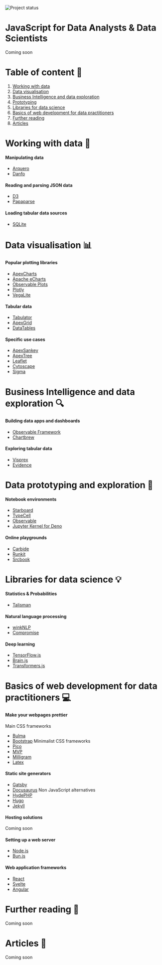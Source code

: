 ![Project status](https://img.shields.io/badge/version-0.1-green)

# **JavaScript for Data Analysts & Data Scientists**

Coming soon

# **Table of content** :bookmark_tabs:

1. [Working with data](#working-with-data)
2. [Data visualisation](#data-visualisation)
3. [Business Intelligence and data exploration](#business-intelligence-and-data-exploration)
4. [Prototyping](#prototyping)
5. [Libraries for data science](#libraries-for-data-science)
6. [Basics of web development for data practitioners](#basics-of-web-development-for-data-practitioners)
7. [Further reading](#further-reading)
8. [Articles](#articles)

# **Working with data** :hammer:

#### Manipulating data
* [Arquero](https://github.com/uwdata/arquero)
* [Danfo](https://danfo.jsdata.org/)

#### Reading and parsing JSON data
* [D3](https://d3js.org/)
* [Papaparse](https://www.papaparse.com/)

#### Loading tabular data sources
* [SQLite](https://sql.js.org/#/)

# **Data visualisation** :bar_chart:

#### Popular plotting libraries
* [ApexCharts](https://apexcharts.com/)
* [Apache eCharts](https://echarts.apache.org/en/index.html)
* [Observable Plots](https://observablehq.com/plot/)
* [Plotly](https://plotly.com/javascript/)
* [VegaLite](https://vega.github.io/vega-lite/)

#### Tabular data
* [Tabulator](https://tabulator.info/)
* [ApexGrid](https://apexcharts.com/apexgrid/docs/installation-usage/)
* [DataTables](https://datatables.net/)

#### Specific use cases
* [ApexSankey](https://apexcharts.com/apexsankey/docs/installation-usage/)
* [ApexTree](https://apexcharts.com/apextree/docs/installation-usage/)
* [Leaflet](https://leafletjs.com/)
* [Cytoscape](https://js.cytoscape.org/)
* [Sigma](https://www.sigmajs.org/)

# **Business Intelligence and data exploration** :mag:

#### Building data apps and dashboards
* [Observable Framework](https://observablehq.com/framework/)
* [Chartbrew](https://github.com/chartbrew/chartbrew)

#### Exploring tabular data
* [Visprex](https://github.com/visprex/visprex)
* [Evidence](https://github.com/evidence-dev/evidence)

# **Data prototyping and exploration** :notebook:

#### Notebook environments
* [Starboard](https://starboard.gg/)
* [TypeCell](https://www.typecell.org/)
* [Observable](https://observablehq.com/)
* [Jupyter Kernel for Deno](https://docs.deno.com/runtime/reference/cli/jupyter/)

#### Online playgrounds
* [Carbide](https://alpha.trycarbide.com/)
* [Runkit](https://runkit.com/home)
* [Srcbook](https://github.com/srcbookdev/srcbook?tab=readme-ov-file)

# **Libraries for data science** :bulb:

#### Statistics & Probabilities
* [Talisman](https://yomguithereal.github.io/talisman/)

#### Natural language processing
* [winkNLP](https://winkjs.org/)
* [Compromise](https://compromise.cool/)

#### Deep learning
* [TensorFlow.js](https://www.tensorflow.org/js)
* [Brain.js](https://brain.js.org/#/)
* [Transformers.js](https://huggingface.co/docs/transformers.js/en/index)

# **Basics of web development for data practitioners** :computer:

#### Make your webpages prettier
Main CSS frameworks
* [Bulma](https://bulma.io/)
* [Bootstrap](https://getbootstrap.com/)
Minimalist CSS frameworks
* [Pico](https://picocss.com/)
* [MVP](https://andybrewer.github.io/mvp/)
* [Milligram](https://milligram.io/)
* [Latex](https://latex.vercel.app/)

#### Static site generators
* [Gatsby](https://www.gatsbyjs.com/)
* [Docusaurus](https://docusaurus.io/)
Non JavaScript alternatives
* [HydePHP](https://hydephp.com/)
* [Hugo](https://gohugo.io/)
* [Jekyll](https://jekyllrb.com/)

#### Hosting solutions
Coming soon

#### Setting up a web server
* [Node.js](https://nodejs.org/en)
* [Bun.js](https://bun.sh/)

#### Web application frameworks
* [React](https://react.dev/)
* [Svelte](https://svelte.dev/)
* [Angular](https://angular.dev/)

# Further reading :book:

Coming soon

# **Articles** :pencil:

Coming soon
